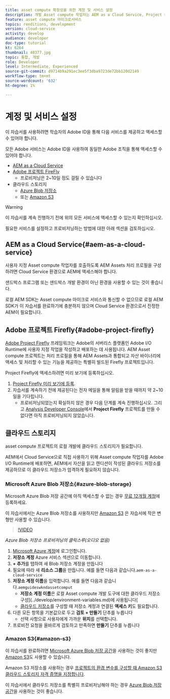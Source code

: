 ```yaml
---
title: asset compute 확장성을 위한 계정 및 서비스 설정
description: 개발 Asset compute 작업자는 AEM as a Cloud Service, Project Firefly Adobe, Microsoft 또는 Amazon에서 제공하는 클라우드 스토리지 등의 서비스 및 계정에 액세스해야 합니다.
feature: asset compute 마이크로서비스
topics: renditions, development
version: cloud-service
activity: develop
audience: developer
doc-type: tutorial
kt: 6264
thumbnail: 40377.jpg
topic: 통합, 개발
role: Developer
level: Intermediate, Experienced
source-git-commit: d9714b9a291ec3ee5f3dba9723de72bb120d2149
workflow-type: tm+mt
source-wordcount: '632'
ht-degree: 1%

---
```



# 계정 및 서비스 설정

이 자습서를 사용하려면 학습자의 Adobe ID을 통해 다음 서비스를 제공하고 액세스할 수 있어야 합니다.

모든 Adobe 서비스는 Adobe ID을 사용하여 동일한 Adobe 조직을 통해 액세스할 수 있어야 합니다.

+ [AEM as a Cloud Service](#aem-as-a-cloud-service)
+ [Adobe 프로젝트 FireFly](#adobe-project-firefly)
   + 프로비저닝은 2~10일 정도 걸릴 수 있습니다
+ 클라우드 스토리지
   + [Azure Blob 저장소](https://azure.microsoft.com/en-us/services/storage/blobs/)
   + 또는 [Amazon S3](https://aws.amazon.com/s3/?did=ft_card&amp;trk=ft_card)

>[!WARNING]
>
>이 자습서를 계속 진행하기 전에 위의 모든 서비스에 액세스할 수 있는지 확인하십시오.
> 
> 필요한 서비스를 설정하고 프로비저닝하는 방법에 대한 아래 섹션을 검토하십시오.

## AEM as a Cloud Service{#aem-as-a-cloud-service}

사용자 지정 Asset compute 작업자를 호출하도록 AEM Assets 처리 프로필을 구성하려면 Cloud Service 환경으로 AEM에 액세스해야 합니다.

샌드박스 프로그램 또는 샌드박스 개발 환경이 아닌 환경을 사용할 수 있는 것이 좋습니다.

로컬 AEM SDK는 Asset compute 마이크로 서비스와 통신할 수 없으므로 로컬 AEM SDK가 이 자습서를 완료하기에 충분하지 않으며 Cloud Service 환경으로서 진정한 AEM이 필요합니다.

## Adobe 프로젝트 Firefly{#adobe-project-firefly}

[Adobe Project Firefly](https://www.adobe.io/apis/experienceplatform/project-firefly.html) 프레임워크는 Adobe의 서버리스 플랫폼인 Adobe I/O Runtime에 사용자 지정 작업을 작성하고 배포하는 데 사용됩니다. AEM Asset compute 프로젝트는 처리 프로필을 통해 AEM Assets과 통합되고 자산 바이너리에 액세스 및 처리할 수 있는 기능을 제공하는 특별히 빌드된 Firefly 프로젝트입니다.

Project Firefly에 액세스하려면 미리 보기에 등록하십시오.

1. [Project Firefly 미리 보기에 등록](https://adobeio.typeform.com/to/obqgRm).
1. 자습서를 계속하기 전에 제공된다는 전자 메일을 통해 알림을 받을 때까지 약 2~10일을 기다립니다.
   + 프로비저닝되었는지 확실하지 않은 경우 다음 단계를 계속 진행하십시오. 그리고 [Analysis Developer Console](https://console.adobe.io)에서 __Project Firefly__ 프로젝트를 만들 수 없다면 아직 프로비저닝되지 않았습니다.

## 클라우드 스토리지

asset compute 프로젝트의 로컬 개발에 클라우드 스토리지가 필요합니다.

AEM에서 Cloud Service으로 직접 사용하기 위해 Asset compute 작업자를 Adobe I/O Runtime에 배포하면, AEM에서 자산을 읽고 렌디션이 작성된 클라우드 저장소를 제공하므로 이 클라우드 저장소가 엄격하게 필요하지 않습니다.

### Microsoft Azure Blob 저장소{#azure-blob-storage}

Microsoft Azure Blob 저장 공간에 아직 액세스할 수 없는 경우 [무료 12개월 계정](https://azure.microsoft.com/en-us/free/)에 등록하세요.

이 자습서에서는 Azure Blob 저장소를 사용하지만 [Amazon S3](#amazon-s3) 은 자습서에 작은 변형만 사용할 수 있습니다.

>[!VIDEO](https://video.tv.adobe.com/v/40377/?quality=12&learn=on)

_Azure Blob 저장소 프로비저닝의 클릭스루(오디오 없음)_


1. [Microsoft Azure 계정](https://azure.microsoft.com/en-us/account/)에 로그인합니다.
1. __저장소 계정__ Azure 서비스 섹션으로 이동합니다.
1. __+ 추가__&#x200B;를 탭하여 새 Blob 저장소 계정을 만듭니다
1. 필요에 따라 새 __리소스 그룹__&#x200B;을 만듭니다. 예를 들면 다음과 같습니다.`aem-as-a-cloud-service`
1. __저장소 계정 이름__&#x200B;을 입력합니다. 예를 들면 다음과 같습니다.`aemguideswkndassetcomput`
   + __저장소 계정 이름__&#x200B;은 로컬 Asset compute 개발 도구에 대한 클라우드 저장소 구성](../develop/environment-variables.md)에 사용됩니다[
   + [클라우드 저장소](../develop/environment-variables.md)를 구성할 때 저장소 계정과 연결된 __액세스 키__&#x200B;도 필요합니다.
1. 다른 모든 항목을 기본값으로 두고 __검토 + 만들기__ 단추를 누릅니다
   + 선택 사항으로 사용자에게 가까운 __위치__&#x200B;를 선택합니다.
1. 프로비전 요청을 올바르게 검토하고 만족하면 __만들기__ 단추를 누릅니다

### Amazon S3{#amazon-s3}

이 자습서를 완료하려면 [Microsoft Azure Blob 저장 공간](#azure-blob-storage)을 사용하는 것이 좋지만 [Amazon S3](https://aws.amazon.com/s3/?did=ft_card&amp;trk=ft_card)도 사용할 수 있습니다.

Amazon S3 저장소를 사용하는 경우 [프로젝트의 환경 변수를 구성할 때 Amazon S3 클라우드 스토리지 자격 증명을 지정합니다](../develop/environment-variables.md#amazon-s3).

이 자습서에서 클라우드 저장소를 특별히 프로비저닝해야 하는 경우 [Azure Blob 저장 공간](#azure-blob-storage)을 사용하는 것이 좋습니다.
